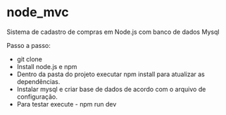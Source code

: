 # node_mvc

Sistema de cadastro de compras em Node.js com banco de dados Mysql

Passo a passo:

- git clone 
- Install node.js e npm 
- Dentro da pasta do projeto executar npm install para atualizar as dependências.
- Instalar mysql e criar base de dados de acordo com o arquivo de configuração.
- Para testar execute - npm run dev 

